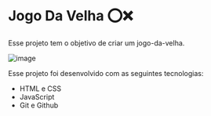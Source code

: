 # Jogo Da Velha ⭕❌
Esse projeto tem o objetivo de criar um jogo-da-velha.

![image](https://user-images.githubusercontent.com/117484983/213310993-5019b106-aa67-4033-84dd-b8a1848b75f3.png)

Esse projeto foi desenvolvido com as seguintes tecnologias:

- HTML e CSS
- JavaScript
- Git e Github
